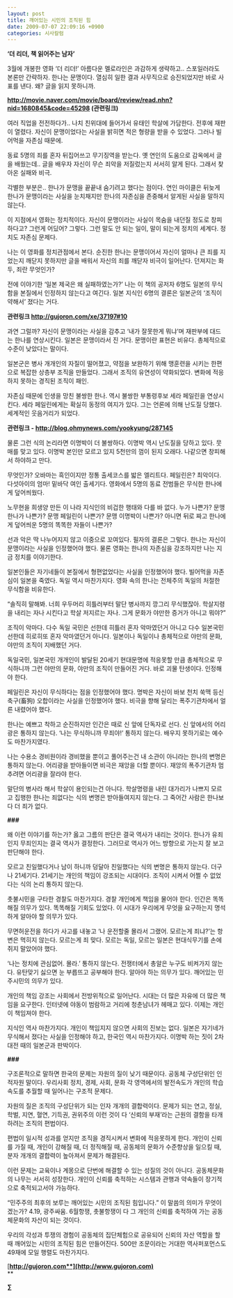 ```yaml
---
layout: post
title: 깨어있는 시민의 조직된 힘
date: 2009-07-07 22:09:16 +0900
categories: 시사칼럼
---
```

**‘더 리더, 책 읽어주는 남자’** 

3월에 개봉한 영화 ‘더 리더!’ 아름다운 멜로라인은 과감하게 생략하고.. 스포일러라도 본론만 간략하자. 한나는 문맹이다. 열심히 일한 결과 사무직으로 승진되었지만 바로 사표를 낸다. 왜? 글을 읽지 못하니까. 

**http://movie.naver.com/movie/board/review/read.nhn?nid=1680845&code=45298 (관련링크)**

여러 직업을 전전하다가.. 나치 친위대에 들어가서 유태인 학살에 가담한다. 전후에 재판이 열렸다. 자신이 문맹이었다는 사실을 밝히면 적은 형량을 받을 수 있었다. 그러나 빌어먹을 자존심 때문에.

동료 5명의 죄를 혼자 뒤집어쓰고 무기징역을 받는다. 옛 연인의 도움으로 감옥에서 글을 배웠는데.. 글을 배우자 자신이 무슨 죄악을 저질렀는지 서서히 알게 된다. 그래서 찾아온 실패와 비극.

각별한 부분은.. 한나가 문맹을 끝끝내 숨기려고 했다는 점이다. 연인 마이클은 뒤늦게 한나가 문맹이라는 사실을 눈치채지만 한나의 자존심을 존중해서 알게된 사실을 말하지 않는다. 

이 지점에서 영화는 정치적이다. 자신이 문맹이라는 사실이 목숨을 내던질 정도로 창피하다고? 그런게 어딨어? 그렇다. 그런 말도 안 되는 일이, 말이 되는게 정치의 세계다. 정치도 자존심 문제다. 

나는 이 영화를 정치관점에서 본다. 순진한 한나는 문맹이어서 자신이 얼마나 큰 죄를 지었는지 깨닫지 못하지만 글을 배워서 자신의 죄를 깨닫자 비극이 일어난다. 던져지는 화두, 죄란 무엇인가?

전에 이야기한 ‘일본 제국은 왜 실패하였는가?’ 나는 이 책의 공저자 6명도 일본의 무식함을 본질에서 인정하지 않는다고 여긴다. 일본 지식인 6명의 결론은 일본군의 ‘조직이 약해서’ 졌다는 거다.

**관련링크 http://gujoron.com/xe/37197#10**

과연 그럴까? 자신이 문맹이라는 사실을 감추고 ‘내가 잘못한게 뭐냐’며 재판부에 대드는 한나를 연상시킨다. 일본은 문맹이라서 진 거다. 문맹이란 표현은 비유다. 총체적으로 수준이 낮았다는 말이다.

일본군은 병사 개개인의 자질이 떨어졌고, 약점을 보완하기 위해 맹훈련을 시키는 한편으로 복잡한 상층부 조직을 만들었다. 그래서 조직의 유연성이 약화되었다. 변화에 적응하지 못하는 경직된 조직이 패인. 

자존심 때문에 인생을 망친 불쌍한 한나. 역시 불쌍한 부통령후보 세라 페일린을 연상시킨다. 세라 페일린에게는 확실히 동정의 여지가 있다. 그는 언론에 의해 난도질 당했다. 세계적인 웃음거리가 되었다. 

**관련링크 - http://blog.ohmynews.com/yookyung/287145**

물론 그런 식의 논리라면 이명박이 더 불쌍하다. 이명박 역시 난도질을 당하고 있다. 뭇매를 맞고 있다. 이명박 본인만 모르고 있지 5천만의 껌이 된지 오래다. 나같으면 창피해서 하야하고 만다.

무엇인가? 오바마는 흑인이지만 정통 출세코스를 밟은 엘리트다. 페일린은? 최악이다. 다섯아이의 엄마! 밑바닥 여인 출세기다. 영화에서 5명의 동료 전범들은 무식한 한나에게 덮어씌웠다. 

노무현을 희생양 만든 이 나라 지식인의 비겁한 행태와 다를 바 없다. 누가 나쁜가? 문맹 한나가 나쁜가? 문맹 페일린이 나쁜가? 문맹 이명박이 나쁜가? 아니면 뒤로 짜고 한나에게 덮어씌운 5명의 똑똑한 자들이 나쁜가? 

선과 악은 딱 나누어지지 않고 이중으로 꼬여있다. 필자의 결론은 그렇다. 한나는 자신이 문맹이라는 사실을 인정했어야 했다. 물론 영화는 한나의 자존심을 강조하지만 나는 지금 정치를 이야기한다.

일본인들은 자기네들이 본질에서 형편없었다는 사실을 인정했어야 했다. 빌어먹을 자존심이 일본을 죽였다. 독일 역시 마찬가지다. 영화 속의 한나는 전체주의 독일의 처절한 무식함을 비유한다.

“솔직히 말해봐. 너희 우두머리 히틀러부터 말단 병사까지 깡그리 무식했잖아. 학살지령을 내리는 자나 시킨다고 학살 저지르는 자나. 그게 문화가 야만한 증거가 아니고 뭐야?”

조직이 악마다. 다수 독일 국민은 선한데 히틀러 혼자 악마였던거 아니고 다수 일본국민 선한데 히로히또 혼자 악마였던거 아니다. 일본이나 독일이나 총체적으로 야만의 문화, 야만의 조직이 지배했던 거다.

독일국민, 일본국민 개개인이 발달된 20세기 현대문명에 적응못할 만큼 총체적으로 무식하니까 그런 야만의 문화, 야만의 조직이 만들어진 거다. 바로 괴물 탄생이다. 인정해야 한다. 

페일린은 자신이 무식하다는 점을 인정했어야 했다. 명박은 자신이 바보 천치 쑥맥 등신 축구(畜狗) 오합이라는 사실을 인정했어야 했다. 비극을 향해 달리는 폭주기관차에서 얼른 내렸어야 했다.

한나는 예쁘고 착하고 순진하지만 인간은 때로 신 앞에 단독자로 선다. 신 앞에서의 어리광은 통하지 않는다. ‘나는 무식하니까 무죄야!’ 통하지 않는다. 배우지 못하기로는 예수도 마찬가지였다.

나는 수용소 경비원이라 경비했을 뿐이고 풀어주는건 내 소관이 아니라는 한나의 변명은 통하지 않는다. 어리광을 받아들이면 비극은 재앙을 더할 뿐이다. 재앙의 폭주기관차 멈추려면 어리광을 잘라야 한다.

말단의 병사라 해서 학살이 용인되는건 아니다. 학살명령을 내린 대가리가 나쁘지 모르고 집행한 한나는 죄없다는 식의 변명은 받아들여지지 않는다. 그 죽어간 사람은 한나보다 더 죄가 없다.

**###**

왜 이런 이야기를 하는가? 옳고 그름의 판단은 결국 역사가 내리는 것이다. 한나가 유죄인지 무죄인지는 결국 역사가 결정한다. 그러므로 역사가 어느 방향으로 가는지 잘 보고 판단해야 한다.

모르고 친일했다거나 남이 하니까 덩달아 친일했다는 식의 변명은 통하지 않는다. 더구나 21세기다. 21세기는 개인의 책임이 강조되는 시대이다. 조직이 시켜서 어쩔 수 없었다는 식의 논리 통하지 않는다. 

촛불시민을 구타한 경찰도 마찬가지다. 경찰 개인에게 책임을 물어야 한다. 인간은 똑똑해질 의무가 있다. 똑똑해질 기회도 있었다. 이 시대가 우리에게 무엇을 요구하는지 명석하게 알아야 할 의무가 있다. 

무면허운전을 하다가 사고를 내놓고 ‘나 운전할줄 몰라서 그랬어. 모르는게 죄냐?’는 항변은 먹히지 않는다. 모르는게 죄 맞다. 모르는 독일, 모르는 일본은 현대식무기를 손에 쥐지 말았어야 했다.

‘나는 정치에 관심없어. 몰라.’ 통하지 않는다. 전쟁터에서 총알은 누구도 비켜가지 않는다. 유탄맞기 싫으면 눈 부릅뜨고 공부해야 한다. 알아야 하는 의무가 있다. 깨어있는 민주시민의 의무가 있다. 

개인의 책임 강조는 사회에서 전방위적으로 일어난다. 시대는 더 많은 자유에 더 많은 책임을 요구한다. 인터넷에 야동이 범람하고 거리에 청춘남녀가 헤매고 있다. 이제는 개인이 책임져야 한다. 

지식인 역사 마찬가지다. 개인이 책임지지 않으면 사회의 진보는 없다. 일본은 자기네가 무식해서 졌다는 사실을 인정해야 하고, 한국인 역시 마찬가지다. 이명박 하는 짓이 2차대전 때의 일본군과 판박이다.

**###**

구조론적으로 말하면 한국의 문제는 자원의 질이 낮기 때문이다. 공동체 구성단위인 인적자원 말이다. 우리사회 정치, 경제, 사회, 문화 각 영역에서의 발전속도가 개인의 학습속도를 추월할 때 일어나는 구조적 문제다.

자원의 질은 조직의 구성단위가 되는 인자 개개의 결합력이다. 문제가 되는 연고, 정실, 학벌, 지연, 혈연, 기득권, 권위주의 이런 것이 다 ‘신뢰의 부재’라는 근원의 결함을 타개하려는 조직의 편법이다. 

편법이 일시적 성과를 얻지만 조직을 경직시켜서 변화에 적응못하게 한다. 개인이 신뢰를 가질 때, 개인이 강해질 때, 더 정직해질 때, 공동체의 문화가 수준향상을 일으킬 때, 분자 개개의 결합력이 높아져서 문제가 해결된다.

이런 문제는 교육이나 계몽으로 단번에 해결할 수 있는 성질의 것이 아니다. 공동체문화의 나무는 서서히 성장한다. 개인이 신뢰를 축적하는 시스템과 관행과 약속들이 장기적으로 축적되고서야 가능하다. 

“민주주의 최후의 보루는 깨어있는 시민의 조직된 힘입니다.” 이 말씀의 의미가 무엇이겠는가? 4.19, 광주싸움. 6월항쟁, 촛불항쟁이 다 그 개인의 신뢰를 축적하여 가는 공동체문화의 자산이 되는 것이다.

우리의 각성과 투쟁의 경험이 공동체의 집단체험으로 공유되어 신뢰의 자산 역할을 할 때 깨어있는 시민의 조직된 힘은 만들어진다. 500만 조문이라는 거대한 역사퍼포먼스도 49재에 모일 행렬도 마찬가지다.

[**http://gujoron.com**](http://www.gujoron.com)**  
** 

**∑**